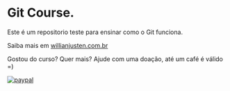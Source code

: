 # Git Course.

Este é um repositorio teste para ensinar como o Git funciona.

Saiba mais em [willianjusten.com.br](http://willianjusten.com.br)

Gostou do curso? Quer mais? Ajude com uma doação, até um café é válido =)

[![paypal](https://www.paypalobjects.com/en_US/i/btn/btn_donateCC_LG.gif)](https://wwwpaypal.com/cgi-bin/webscr?cmd=_s-xclick&hosted_button_id=UTMFZUHX6EUGE)
